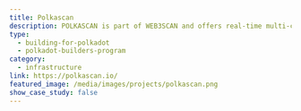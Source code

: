```yaml
---
title: Polkascan
description: POLKASCAN is part of WEB3SCAN and offers real-time multi-chain data. WEB3SCAN makes blockchain data accessible and understandable
type:
  - building-for-polkadot
  - polkadot-builders-program
category:
  - infrastructure
link: https://polkascan.io/
featured_image: /media/images/projects/polkascan.png
show_case_study: false
---
```

